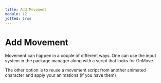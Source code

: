 ```yaml
---
title: Add Movement
module: 12
jotted: true
---
```


# Add Movement

Movement can happen in a couple of different ways.  One can use the input system in the package manager along with a script that looks for OnMove.

The other option is to reuse a movement script from another animated character and apply your animations (if you have them)